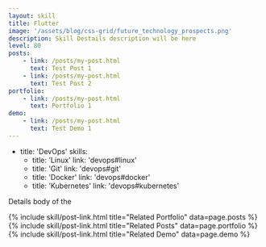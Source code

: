 ```yaml
---
layout: skill
title: Flutter
image: '/assets/blog/css-grid/future_technology_prospects.png'
description: Skill Destails description will be here 
level: 80
posts: 
    - link: /posts/my-post.html 
      text: Test Post 1
    - link: /posts/my-post.html 
      text: Test Post 2
portfolio: 
    - link: /posts/my-post.html 
      text: Portfolio 1
demo: 
    - link: /posts/my-post.html 
      text: Test Demo 1
---
```


- title: 'DevOps'
  skills: 
    - title: 'Linux'
      link: 'devops#linux'
    - title: 'Git'
      link: 'devops#git'
    - title: 'Docker'
      link: 'devops#docker'
    - title: 'Kubernetes'
      link: 'devops#kubernetes'
      
Details body of the 

<div class="mt-5">
    {% include skill/post-link.html title="Related Portfolio" data=page.posts %}
    {% include skill/post-link.html title="Related Posts" data=page.portfolio %}
    {% include skill/post-link.html title="Related Demo" data=page.demo %}
</div>
